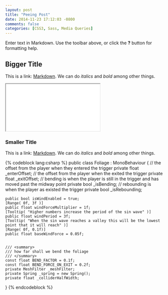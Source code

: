 ```yaml
---
layout: post
title: "Peeing Post"
date: 2014-11-23 17:12:03 -0800
comments: false
categories: [CSS3, Sass, Media Queries]
---
```



Enter text in Markdown. Use the toolbar above, or click the **?** button for formatting help.

<!-- more -->


## Bigger Title
This is a link: [Markdown](http://daringfireball.net/projects/markdown/). We can do *italics* and _bold_ among other things.


<iframe src="//www.youtube.com/embed/iWxIM9U5gHo" allowfullscreen></iframe>


### Smaller Title
This is a link: [Markdown](http://daringfireball.net/projects/markdown/). We can do *italics* and _bold_ among other things.


{% codeblock lang:csharp %}
public class Foliage : MonoBehaviour
{
	// the offset from the player when they entered the trigger
	private float _enterOffset;
	// the offset from the player when the exited the trigger
	private float _exitOffset;
	// bending is when the player is still in the trigger and has moved past the midway point
	private bool _isBending;
	// rebounding is when the player as existed the trigger
	private bool _isRebounding;

	public bool isWindEnabled = true;
	[Range( 0f, 3f )]
	public float windForceMultiplier = 1f;
	[Tooltip( "Higher numbers increase the period of the sin wave" )]
	public float windPeriod = 3f;
	[Tooltip( "When the sin wave reaches a valley this will be the lowest point that it will reach" )]
	[Range( 0f, 0.1f)]
	public float baseWindForce = 0.05f;


	/// <summary>
	/// how far shall we bend the foliage
	/// </summary>
	const float BEND_FACTOR = 0.1f;
	const float BEND_FORCE_ON_EXIT = 0.2f;
	private MeshFilter _meshFilter;
	private Spring _spring = new Spring();
	private float _colliderHalfWidth;
}
{% endcodeblock %}